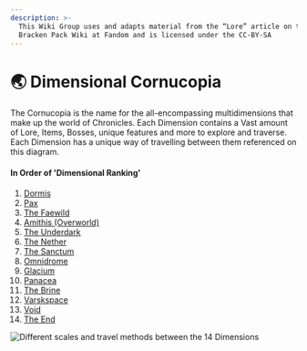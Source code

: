 ```yaml
---
description: >-
  This Wiki Group uses and adapts material from the “Lore” article on the
  Bracken Pack Wiki at Fandom and is licensed under the CC-BY-SA
---
```


# 🌏 Dimensional Cornucopia

The Cornucopia is the name for the all-encompassing multidimensions that make up the world of Chronicles. Each Dimension contains a Vast amount of Lore, Items, Bosses, unique features and more to explore and traverse. Each Dimension has a unique way of travelling between them referenced on this diagram.

#### In Order of 'Dimensional Ranking'

1. [Dormis](dormis.md)
2. [Pax](pax.md)
3. [The Faewild](the-faewilds.md)
4. [Amithis (Overworld)](paralon-overworld.md)
5. [The Underdark](the-underdark.md)
6. [The Nether](the-nether.md)
7. [The Sanctum](the-sanctum.md)
8. [Omnidrome](omnidrome.md)
9. [Glacium](glacium-panacea-the-brine-varskspace.md)
10. [Panacea](glacium-panacea-the-brine-varskspace.md#panacea)
11. [The Brine](glacium-panacea-the-brine-varskspace.md#the-brine)
12. [Varskspace](glacium-panacea-the-brine-varskspace.md#varskspace)
13. [Void](void.md)
14. [The End](the-end.md)

![Different scales and travel methods between the 14 Dimensions](../../../.gitbook/assets/DimensionMAPFINAL2.png)

<figure><img src="../../../.gitbook/assets/unknown (1).png" alt=""><figcaption></figcaption></figure>
